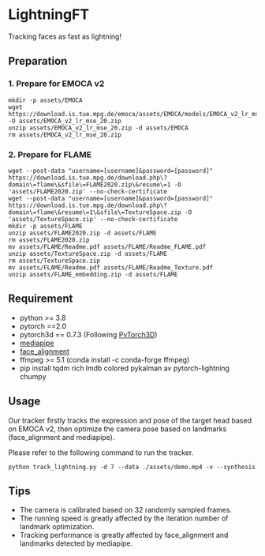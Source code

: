 # LightningFT
Tracking faces as fast as lightning!

## Preparation
### 1. Prepare for EMOCA v2
```
mkdir -p assets/EMOCA
wget https://download.is.tue.mpg.de/emoca/assets/EMOCA/models/EMOCA_v2_lr_mse_20.zip -O assets/EMOCA_v2_lr_mse_20.zip
unzip assets/EMOCA_v2_lr_mse_20.zip -d assets/EMOCA
rm assets/EMOCA_v2_lr_mse_20.zip
```
### 2. Prepare for FLAME
```
wget --post-data "username=[username]&password=[password]" https://download.is.tue.mpg.de/download.php\?domain\=flame\&sfile\=FLAME2020.zip\&resume\=1 -O 'assets/FLAME2020.zip' --no-check-certificate
wget --post-data "username=[username]&password=[password]" https://download.is.tue.mpg.de/download.php\?domain\=flame\&resume\=1\&sfile\=TextureSpace.zip -O 'assets/TextureSpace.zip' --no-check-certificate
mkdir -p assets/FLAME
unzip assets/FLAME2020.zip -d assets/FLAME
rm assets/FLAME2020.zip
mv assets/FLAME/Readme.pdf assets/FLAME/Readme_FLAME.pdf
unzip assets/TextureSpace.zip -d assets/FLAME
rm assets/TextureSpace.zip
mv assets/FLAME/Readme.pdf assets/FLAME/Readme_Texture.pdf
unzip assets/FLAME_embedding.zip -d assets/FLAME
```

## Requirement
* python >= 3.8
* pytorch ==2.0
* pytorch3d == 0.7.3 (Following [PyTorch3D](https://github.com/facebookresearch/pytorch3d/blob/main/INSTALL.md))
* [mediapipe](https://google.github.io/mediapipe/)
* [face_alignment](https://github.com/1adrianb/face-alignment)
* ffmpeg >= 5.1 (conda install -c conda-forge ffmpeg)
* pip install tqdm rich lmdb colored pykalman av pytorch-lightning chumpy

## Usage
Our tracker firstly tracks the expression and pose of the target head based on EMOCA v2, then optimize the camera pose based on landmarks (face_alignment and mediapipe).

Please refer to the following command to run the tracker.
```
python track_lightning.py -d 7 --data ./assets/demo.mp4 -v --synthesis
```


## Tips
* The camera is calibrated based on 32 randomly sampled frames.
* The running speed is greatly affected by the iteration number of landmark optimization.
* Tracking performance is greatly affected by face_alignment and landmarks detected by mediapipe.
